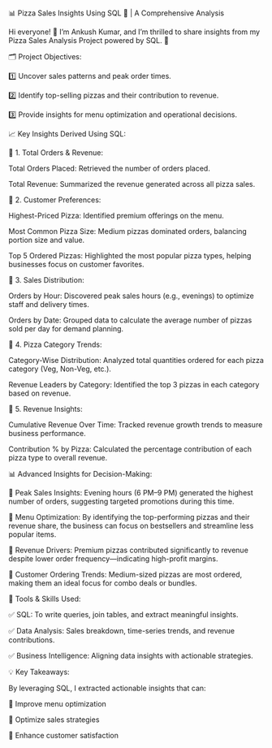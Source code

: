 📊 Pizza Sales Insights Using SQL 🍕 | A Comprehensive Analysis



Hi everyone! 👋 I’m Ankush Kumar, and I’m thrilled to share insights from my Pizza Sales Analysis Project powered by SQL. 🚀



🗂️ Project Objectives:



1️⃣ Uncover sales patterns and peak order times.

2️⃣ Identify top-selling pizzas and their contribution to revenue.

3️⃣ Provide insights for menu optimization and operational decisions.



📈 Key Insights Derived Using SQL:



🔹 1. Total Orders & Revenue:

Total Orders Placed: Retrieved the number of orders placed.

Total Revenue: Summarized the revenue generated across all pizza sales.

🔹 2. Customer Preferences:

Highest-Priced Pizza: Identified premium offerings on the menu.

Most Common Pizza Size: Medium pizzas dominated orders, balancing portion size and value.

Top 5 Ordered Pizzas: Highlighted the most popular pizza types, helping businesses focus on customer favorites.

🔹 3. Sales Distribution:

Orders by Hour: Discovered peak sales hours (e.g., evenings) to optimize staff and delivery times.

Orders by Date: Grouped data to calculate the average number of pizzas sold per day for demand planning.

🔹 4. Pizza Category Trends:

Category-Wise Distribution: Analyzed total quantities ordered for each pizza category (Veg, Non-Veg, etc.).

Revenue Leaders by Category: Identified the top 3 pizzas in each category based on revenue.

🔹 5. Revenue Insights:

Cumulative Revenue Over Time: Tracked revenue growth trends to measure business performance.

Contribution % by Pizza: Calculated the percentage contribution of each pizza type to overall revenue.



📊 Advanced Insights for Decision-Making:

🔸 Peak Sales Insights: Evening hours (6 PM–9 PM) generated the highest number of orders, suggesting targeted promotions during this time.

 🔸 Menu Optimization: By identifying the top-performing pizzas and their revenue share, the business can focus on bestsellers and streamline less popular items.

 🔸 Revenue Drivers: Premium pizzas contributed significantly to revenue despite lower order frequency—indicating high-profit margins.

 🔸 Customer Ordering Trends: Medium-sized pizzas are most ordered, making them an ideal focus for combo deals or bundles.



🔧 Tools & Skills Used:

✅ SQL: To write queries, join tables, and extract meaningful insights.

✅ Data Analysis: Sales breakdown, time-series trends, and revenue contributions.

✅ Business Intelligence: Aligning data insights with actionable strategies.



💡 Key Takeaways:

By leveraging SQL, I extracted actionable insights that can:

🔹 Improve menu optimization

🔹 Optimize sales strategies

🔹 Enhance customer satisfaction
